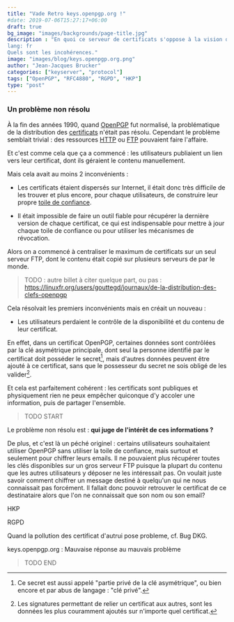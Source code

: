 ```yaml
---
title: "Vade Retro keys.openpgp.org !"
#date: 2019-07-06T15:27:17+06:00
draft: true
bg_image: "images/backgrounds/page-title.jpg"
description : "En quoi ce serveur de certificats s'oppose à la vision de [Phil Zimmermann](https://en.wikipedia.org/wiki/Phil_Zimmermann).\
lang: fr
Quels sont les incohérences."
image: "images/blog/keys.openpgp.org.png"
author: "Jean-Jacques Brucker"
categories: ["keyserver", "protocol"]
tags: ["OpenPGP", "RFC4880", "RGPD", "HKP"]
type: "post"
---
```



### Un problème non résolu

À la fin des années 1990, quand [OpenPGP](https://tools.ietf.org/html/rfc4880) fut normalisé, la problématique de la distribution des [certificats](https://dept-info.labri.fr/~guermouc/SR/SR/cours/cours4.pdf) n'était pas résolu.
Cependant le problème semblait trivial : des ressources [HTTP]() ou [FTP]() pouvaient faire l'affaire.

Et c'est comme cela que ça a commencé : les utilisateurs publiaient un lien vers
leur certificat, dont ils géraient le contenu manuellement.

Mais cela avait au moins 2 inconvénients :

* Les certificats étaient dispersés sur Internet, il était donc très difficile
  de les trouver et plus encore, pour chaque utilisateurs, de construire leur propre [toile de confiance]().

* Il était impossible de faire un outil fiable pour récupérer la dernière
  version de chaque certificat, ce qui est indispensable pour mettre à jour chaque toile de confiance ou pour utiliser les mécanismes de révocation.

Alors on a commencé à centraliser le maximum de certificats sur un seul serveur
FTP, dont le contenu était copié sur plusieurs serveurs de par le monde.

> TODO : autre billet à citer quelque part, ou pas : https://linuxfr.org/users/gouttegd/journaux/de-la-distribution-des-clefs-openpgp

Cela résolvait les premiers inconvénients mais en créait un nouveau :

* Les utilisateurs perdaient le contrôle de la disponibilité et du contenu de leur certificat.

En effet, dans un certificat OpenPGP, certaines données sont contrôlées par la
clé asymétrique principale, dont seul la personne identifié par le certificat
doit posséder le secret[^privkey], mais d'autres données peuvent être ajouté
à ce certificat, sans que le possesseur du secret ne sois obligé de les valider[^ex1].

Et cela est parfaitement cohérent : les certificats sont publiques et physiquement rien ne peux empêcher quiconque d'y accoler une information, puis de partager l'ensemble.

[^ex1]: Les signatures permettant de relier un certificat aux autres, sont les
  données les plus couramment ajoutés sur n'importe quel certificat.

[^privkey]: Ce secret est aussi appelé "partie privé de la clé asymétrique", ou bien encore et par abus de langage : "clé privé".

> TODO START

Le problème non résolu est : **qui juge de l'intérêt de ces informations ?**

De plus, et c'est là un péché originel : certains utilisateurs souhaitaient
utiliser OpenPGP sans utiliser la toile de confiance, mais surtout et seulement pour chiffrer
leurs emails. Il ne pouvaient plus récupérer toutes les clés disponibles sur un
gros serveur FTP puisque la plupart du contenu que les autres utilisateurs y
déposer ne les intéressait pas. On voulait juste savoir comment
chiffrer un message destiné à quelqu'un qui ne nous connaissait pas forcément.
Il fallait donc pouvoir retrouver le certificat de ce destinataire alors que
l'on ne connaissait que son nom ou son email?

HKP

RGPD

Quand la pollution des certificat d'autrui pose probleme, cf. Bug DKG.

keys.openpgp.org : Mauvaise réponse au mauvais problème

> TODO END

